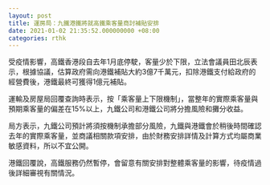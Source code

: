 ```yaml
---
layout: post
title: 運房局：九鐵港鐵將就高鐵乘客量商討補貼安排
date: 2021-01-02 21:35:52.000000000 +08:00
categories: rthk
---
```


受疫情影響，高鐵香港段自去年1月底停駛，客量少於下限，立法會議員田北辰表示，根據協議，估算政府需向港鐵補貼大約3億7千萬元，扣除港鐵支付給政府的經營費後，港鐵最終可獲得1億元補貼。

運輸及房屋局回覆查詢時表示，按「乘客量上下限機制」，當整年的實際乘客量與預期乘客量的偏差在15%以上，九鐵公司和港鐵公司將分擔風險和攤分收益。

局方表示，九鐵公司預計將須按機制承擔部分風險，九鐵與港鐵會於稍後時間確認去年的實際乘客量，並商議相關款項安排，由於財務安排詳情及計算方式均屬商業敏感資料，所以不宜公開。

港鐵回覆說，高鐵服務仍然暫停，會留意有關安排對整體乘客量的影響，待疫情過後詳細審視有關情況。
